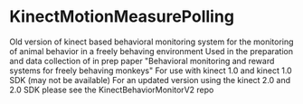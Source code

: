 # KinectMotionMeasurePolling
Old version of kinect based behavioral monitoring system for the monitoring of animal behavior in a freely behaving environment
Used in the preparation and data collection of in prep paper "Behavioral monitoring and reward systems for freely behaving monkeys"
For use with kinect 1.0 and kinect 1.0 SDK (may not be available)
For an updated version using the kinect 2.0 and 2.0 SDK please see the KinectBehaviorMonitorV2 repo

